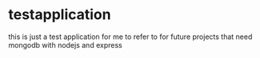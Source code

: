 # testapplication

this is just a test application for me to refer to for future projects that need mongodb with nodejs and express
